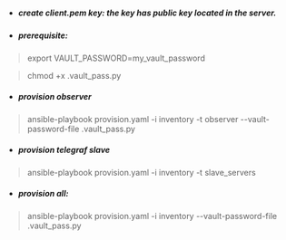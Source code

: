 - ##### create client.pem key: the key has public key located in the server.

- ##### prerequisite:
> export VAULT_PASSWORD=my_vault_password

> chmod +x .vault_pass.py

- ##### provision observer 
> ansible-playbook provision.yaml -i inventory -t observer --vault-password-file .vault_pass.py

- ##### provision telegraf slave
> ansible-playbook provision.yaml -i inventory -t slave_servers

- ##### provision all:
> ansible-playbook provision.yaml -i inventory  --vault-password-file .vault_pass.py
